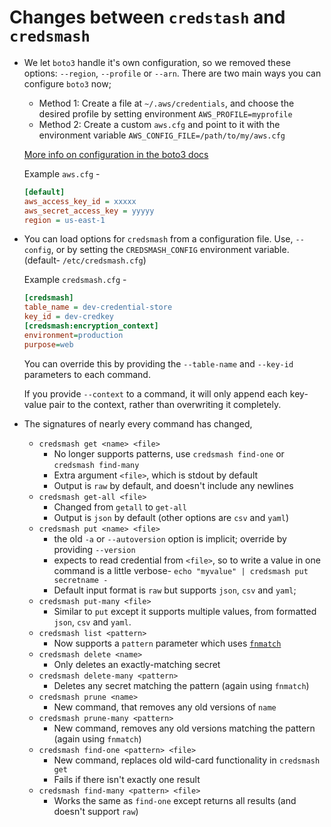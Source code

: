 
# Changes between `credstash` and `credsmash`

 - We let `boto3` handle it's own configuration, so we removed these options: `--region`, `--profile` or `--arn`. There are two main ways you can configure `boto3` now;
     - Method 1: Create a file at `~/.aws/credentials`, and choose the desired profile by setting environment `AWS_PROFILE=myprofile`
     - Method 2: Create a custom `aws.cfg` and point to it with the environment variable `AWS_CONFIG_FILE=/path/to/my/aws.cfg`

   [More info on configuration in the boto3 docs](http://boto3.readthedocs.io/en/latest/guide/quickstart.html#configuration)
   
   Example `aws.cfg` -

   ```cfg
   [default]
   aws_access_key_id = xxxxx
   aws_secret_access_key = yyyyy
   region = us-east-1
   ```

 - You can load options for `credsmash` from a configuration file. Use, `--config`, or by setting the 
   `CREDSMASH_CONFIG` environment variable. (default- `/etc/credsmash.cfg`)
   
   Example `credsmash.cfg` -
   
   ```cfg
   [credsmash]
   table_name = dev-credential-store
   key_id = dev-credkey
   [credsmash:encryption_context]
   environment=production
   purpose=web
   ```

   You can override this by providing the `--table-name` and `--key-id` parameters to each command.
    
   If you provide `--context` to a command, it will only append each key-value pair to the context,
   rather than overwriting it completely.

 - The signatures of nearly every command has changed,
 
   - `credsmash get <name> <file>` 
      - No longer supports patterns, use `credsmash find-one` or `credsmash find-many`
      - Extra argument `<file>`, which is stdout by default
      - Output is `raw` by default, and doesn't include any newlines
   - `credsmash get-all <file>`
      - Changed from `getall` to `get-all`
      - Output is `json` by default (other options are `csv` and `yaml`)
   - `credsmash put <name> <file>`
      - the old `-a` or `--autoversion` option is implicit; override by providing `--version`
      - expects to read credential from `<file>`, so to write a value in one command is a little verbose-
        `echo "myvalue" | credsmash put secretname -`
      - Default input format is `raw` but supports `json`, `csv` and `yaml`; 
   - `credsmash put-many <file>`
      - Similar to `put` except it supports multiple values, from formatted `json`, `csv` and `yaml`.
   - `credsmash list <pattern>`
      - Now supports a `pattern` parameter which uses [`fnmatch`](https://docs.python.org/2/library/fnmatch.html)
   - `credsmash delete <name>`
      - Only deletes an exactly-matching secret
   - `credsmash delete-many <pattern>`
      - Deletes any secret matching the pattern (again using `fnmatch`)
   - `credsmash prune <name>`
      - New command, that removes any old versions of `name`
   - `credsmash prune-many <pattern>`
      - New command, removes any old versions matching the pattern (again using `fnmatch`)
   - `credsmash find-one <pattern> <file>`
      - New command, replaces old wild-card functionality in `credsmash get`
      - Fails if there isn't exactly one result
   - `credsmash find-many <pattern> <file>`
      - Works the same as `find-one` except returns all results (and doesn't support `raw`)
      
